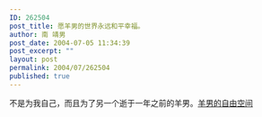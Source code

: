 ```yaml
---
ID: 262504
post_title: 愿羊男的世界永远和平幸福。
author: 南 靖男
post_date: 2004-07-05 11:34:39
post_excerpt: ""
layout: post
permalink: 2004/07/262504
published: true
---
```

不是为我自己，而且为了另一个逝于一年之前的羊男。<a href="http://www.blogcn.com/user1/emiller/index.html">羊男的自由空间</a>